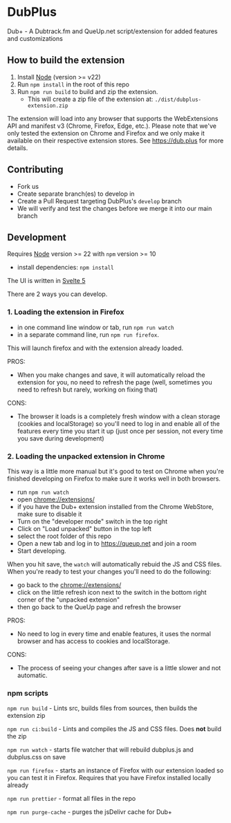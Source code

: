 # DubPlus

Dub+ - A Dubtrack.fm and QueUp.net script/extension for added features and customizations

## How to build the extension

1. Install [Node](https://nodejs.org/) (version >= v22)
2. Run `npm install` in the root of this repo
3. Run `npm run build` to build and zip the extension.
   - This will create a zip file of the extension at: `./dist/dubplus-extension.zip`

The extension will load into any browser that supports the WebExtensions API and manifest v3 (Chrome, Firefox, Edge, etc.). Please note that we've only tested the extension on Chrome and Firefox and we only make it available on their respective extension stores. See https://dub.plus for more details.

## Contributing

- Fork us
- Create separate branch(es) to develop in
- Create a Pull Request targeting DubPlus's `develop` branch
- We will verify and test the changes before we merge it into our main branch

## Development

Requires [Node](https://nodejs.org/) version >= 22 with `npm` version >= 10

- install dependencies: `npm install`

The UI is written in [Svelte 5](https://svelte.dev/docs/svelte/overview)

There are 2 ways you can develop.

### 1. Loading the extension in Firefox

- in one command line window or tab, run `npm run watch`
- in a separate command line, run `npm run firefox`.

This will launch firefox and with the extension already loaded.

PROS:

- When you make changes and save, it will automatically reload the extension for you, no need to refresh the page (well, sometimes you need to refresh but rarely, working on fixing that)

CONS:

- The browser it loads is a completely fresh window with a clean storage (cookies and localStorage) so you'll need to log in and enable all of the features every time you start it up (just once per session, not every time you save during development)

### 2. Loading the unpacked extension in Chrome

This way is a little more manual but it's good to test on Chrome when you're finished developing on Firefox to make sure it works well in both browsers.

- run `npm run watch`
- open [chrome://extensions/](chrome://extensions/)
- if you have the Dub+ extension installed from the Chrome WebStore, make sure to disable it
- Turn on the "developer mode" switch in the top right
- Click on "Load unpacked" button in the top left
- select the root folder of this repo
- Open a new tab and log in to https://queup.net and join a room
- Start developing.

When you hit save, the `watch` will automatically rebuid the JS and CSS files. When you're ready to test your changes you'll need to do the following:

- go back to the [chrome://extensions/](chrome://extensions/)
- click on the little refresh icon next to the switch in the bottom right corner of the "unpacked extension"
- then go back to the QueUp page and refresh the browser

PROS:

- No need to log in every time and enable features, it uses the normal browser and has access to cookies and localStorage.

CONS:

- The process of seeing your changes after save is a little slower and not automatic.

### npm scripts

`npm run build` - Lints src, builds files from sources, then builds the extension zip

`npm run ci:build` - Lints and compiles the JS and CSS files. Does **not** build the zip

`npm run watch` - starts file watcher that will rebuild dubplus.js and dubplus.css on save

`npm run firefox` - starts an instance of Firefox with our extension loaded so you can test it in Firefox. Requires that you have Firefox installed locally already

`npm run prettier` - format all files in the repo

`npm run purge-cache` - purges the jsDelivr cache for Dub+
